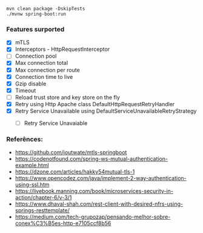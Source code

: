 ```
mvn clean package -DskipTests
./mvnw spring-boot:run
```

### Features surported

- [x] mTLS
- [x] Interceptors - HttpRequestInterceptor
- [ ] Connection pool
- [x] Max connection total
- [x] Max connection per route
- [x] Connection time to live
- [x] Gzip disable
- [x] Timeout
- [ ] Reload trust store and key store on the fly
- [x] Retry using Http Apache class DefaultHttpRequestRetryHandler
- [x] Retry Service Unavailable using DefaultServiceUnavailableRetryStrategy
    - [ ] Retry Service Unavaiable
    

### Referênces: 
- https://github.com/joutwate/mtls-springboot
- https://codenotfound.com/spring-ws-mutual-authentication-example.html
- https://dzone.com/articles/hakky54mutual-tls-1
- https://www.opencodez.com/java/implement-2-way-authentication-using-ssl.htm
- https://livebook.manning.com/book/microservices-security-in-action/chapter-6/v-3/1
- https://www.dhaval-shah.com/rest-client-with-desired-nfrs-using-springs-resttemplate/
- https://medium.com/tech-grupozap/pensando-melhor-sobre-conex%C3%B5es-http-e7105ccf8b56

